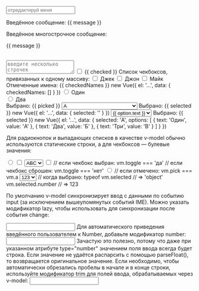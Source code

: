 <!-- ---------------------Работа с формами-------------- -->
 <!--Текст  -->
<input v-model="message" placeholder="отредактируй меня">
<p>Введённое сообщение: {{ message }}</p>

<!-- Многострочный текст -->
<span>Введённое многострочное сообщение:</span>
<p style="white-space: pre-line;">{{ message }}</p>
<br>
<textarea v-model="message" placeholder="введите несколько строчек"></textarea>

<!-- Чекбоксы -->
<input type="checkbox" id="checkbox" v-model="checked">
<label for="checkbox">{{ checked }}</label>
Список чекбоксов, привязанных к одному массиву:
<input type="checkbox" id="jack" value="Джек" v-model="checkedNames">
<label for="jack">Джек</label>
<input type="checkbox" id="john" value="Джон" v-model="checkedNames">
<label for="john">Джон</label>
<input type="checkbox" id="mike" value="Майк" v-model="checkedNames">
<label for="mike">Майк</label>
<br>
<span>Отмеченные имена: {{ checkedNames }}</span>
new Vue({
  el: '...',
  data: {
    checkedNames: []
  }
})

<!-- Радиокнопки -->
<input type="radio" id="one" value="Один" v-model="picked">
<label for="one">Один</label>
<br>
<input type="radio" id="two" value="Два" v-model="picked">
<label for="two">Два</label>
<br>
<span>Выбрано: {{ picked }}</span>


<!-- Выпадающие списки -->
<select v-model="selected">
  <option disabled value="">Выберите один из вариантов</option>
  <option>А</option>
  <option>Б</option>
  <option>В</option>
</select>
<span>Выбрано: {{ selected }}</span>
new Vue({
  el: '...',
  data: {
    selected: ''
  }
})
<!--Динамическое отображение списка опций с помощью v-for:  -->
<select v-model="selected">
  <option v-for="option in options" v-bind:value="option.value">
    {{ option.text }}
  </option>
</select>
<span>Выбрано: {{ selected }}</span>
new Vue({
  el: '...',
  data: {
    selected: 'А',
    options: [
      { text: 'Один', value: 'А' },
      { text: 'Два', value: 'Б' },
      { text: 'Три', value: 'В' }
    ]
  }
})


<!-- Связывание значений -->
Для радиокнопок и выпадающих списков в качестве v-model обычно используются статические строки, а для чекбоксов — булевые значения:
<!-- `picked` получает строковое значение "a" при клике -->
<input type="radio" v-model="picked" value="a">
<!-- `toggle` может иметь значение true или false -->
<input type="checkbox" v-model="toggle">
<!-- `selected` при выборе первого пункта становится равным строке "abc" -->
<select v-model="selected">
  <option value="abc">ABC</option>
</select>
  <!-- Чекбокс -->
  <input
  type="checkbox"
  v-model="toggle"
  true-value="да"
  false-value="нет"
  >
  // если чекбокс выбран:
  vm.toggle === 'да'
  // если чекбокс сброшен:
  vm.toggle === 'нет'

  <!-- Радиокнопки -->
  <input type="radio" v-model="pick" v-bind:value="a">
  // если отмечено:
  vm.pick === vm.a

  <!-- Списки выбора -->
  <select v-model="selected">
  <!-- инлайновый объект с данными -->
  <option v-bind:value="{ number: 123 }">123</option>
  </select>
  // когда выбрано:
  typeof vm.selected // => 'object'
  vm.selected.number // => 123



<!-- Модификаторы -->
  <!-- .lazy -->
  По умолчанию v-model синхронизирует ввод с данными по событию input (за исключением вышеупомянутых событий IME). Можно указать модификатор lazy, чтобы использовать для синхронизации после события change:
  <!-- синхронизируется по событию "change", а не "input" -->
  <input v-model.lazy="msg">
    <!-- .number -->
  Для автоматического приведения введённого пользователем к Number, добавьте модификатор number:
  <input v-model.number="age" type="number">
  Зачастую это полезно, потому что даже при указанном атрибуте type="number" значением поля ввода всегда будет строка. Если значение не удаётся распарсить с помощью parseFloat(), то возвращается оригинальное значение.
  <!-- .trim -->
  Если необходимо, чтобы автоматически обрезались пробелы в начале и в конце строки, используйте модификатор trim для полей ввода, обрабатываемых через v-model:
  <input v-model.trim="msg">